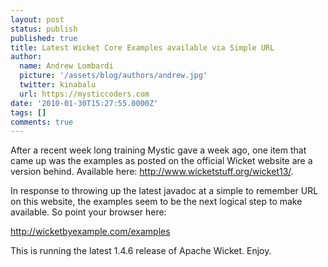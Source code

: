 ```yaml
---
layout: post
status: publish
published: true
title: Latest Wicket Core Examples available via Simple URL
author:
  name: Andrew Lombardi
  picture: '/assets/blog/authors/andrew.jpg'
  twitter: kinabalu
  url: https://mysticcoders.com
date: '2010-01-30T15:27:55.0000Z'
tags: []
comments: true
---
```

After a recent week long training Mystic gave a week ago, one item that came up was the examples as posted on the official Wicket website are a version behind.  Available here: http://www.wicketstuff.org/wicket13/.

In response to throwing up the latest javadoc at a simple to remember URL on this website, the examples seem to be the next logical step to make available.  So point your browser here:

http://wicketbyexample.com/examples

This is running the latest 1.4.6 release of Apache Wicket.  Enjoy.

